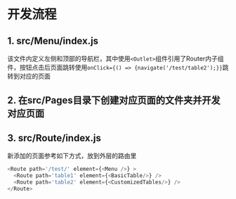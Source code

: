 # 开发流程
## 1. src/Menu/index.js
该文件内定义左侧和顶部的导航栏，其中使用`<Outlet>`组件引用了Router内子组件，按钮点击后页面跳转使用`onClick={() => {navigate('/test/table2');}}`跳转到对应的页面
## 2. 在src/Pages目录下创建对应页面的文件夹并开发对应页面
## 3. src/Route/index.js
新添加的页面参考如下方式，放到外层的路由里
```javascript
<Route path='/test/' element={<Menu />} >
  <Route path='table1' element={<BasicTable/>} />
  <Route path='table2' element={<CustomizedTables/>} />
</Route>
```